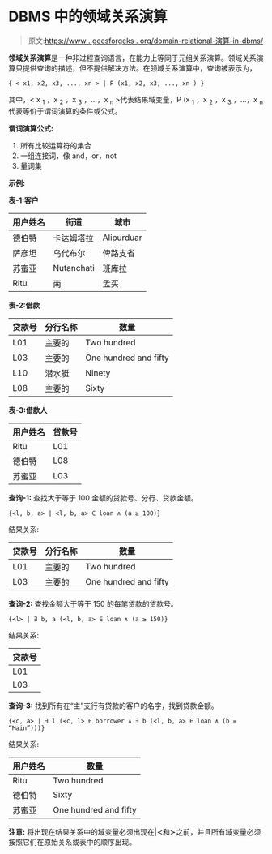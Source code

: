 # DBMS 中的领域关系演算

> 原文:[https://www . geesforgeks . org/domain-relational-演算-in-dbms/](https://www.geeksforgeeks.org/domain-relational-calculus-in-dbms/)

**领域关系演算**是一种非过程查询语言，在能力上等同于元组关系演算。领域关系演算只提供查询的描述，但不提供解决方法。在领域关系演算中，查询被表示为，

```
{ < x1, x2, x3, ..., xn > | P (x1, x2, x3, ..., xn ) } 
```

其中，< x <sub>1</sub> ，x <sub>2</sub> ，x <sub>3</sub> ，…，x <sub>n</sub> >代表结果域变量，P (x <sub>1</sub> ，x <sub>2</sub> ，x <sub>3</sub> ，…，x <sub>n</sub> 代表等价于谓词演算的条件或公式。

**谓词演算公式:**

1.  所有比较运算符的集合
2.  一组连接词，像 and，or，not
3.  量词集

**示例:**

**表-1:客户**

| 用户姓名 | 街道 | 城市 |
| --- | --- | --- |
| 德伯特 | 卡达姆塔拉 | Alipurduar |
| 萨彦坦 | 乌代布尔 | 俾路支省 |
| 苏蜜亚 | Nutanchati | 班库拉 |
| Ritu | 南 | 孟买 |

**表-2:借款**

| 贷款号 | 分行名称 | 数量 |
| --- | --- | --- |
| L01 | 主要的 | Two hundred |
| L03 | 主要的 | One hundred and fifty |
| L10 | 潜水艇 | Ninety |
| L08 | 主要的 | Sixty |

**表-3:借款人**

| 用户姓名 | 贷款号 |
| --- | --- |
| Ritu | L01 |
| 德伯特 | L08 |
| 苏蜜亚 | L03 |

**查询-1:** 查找大于等于 100 金额的贷款号、分行、贷款金额。

```
{≺l, b, a≻ | ≺l, b, a≻ ∈ loan ∧ (a ≥ 100)}
```

结果关系:

| 贷款号 | 分行名称 | 数量 |
| --- | --- | --- |
| L01 | 主要的 | Two hundred |
| L03 | 主要的 | One hundred and fifty |

**查询-2:** 查找金额大于等于 150 的每笔贷款的贷款号。

```
{≺l≻ | ∃ b, a (≺l, b, a≻ ∈ loan ∧ (a ≥ 150)}
```

结果关系:

| 贷款号 |
| --- |
| L01 |
| L03 |

**查询-3:** 找到所有在“主”支行有贷款的客户的名字，找到贷款金额。

```
{≺c, a≻ | ∃ l (≺c, l≻ ∈ borrower ∧ ∃ b (≺l, b, a≻ ∈ loan ∧ (b = “Main”)))}
```

结果关系:

| 用户姓名 | 数量 |
| --- | --- |
| Ritu | Two hundred |
| 德伯特 | Sixty |
| 苏蜜亚 | One hundred and fifty |

**注意:**
将出现在结果关系中的域变量必须出现在|≺和≻之前，并且所有域变量必须按照它们在原始关系或表中的顺序出现。